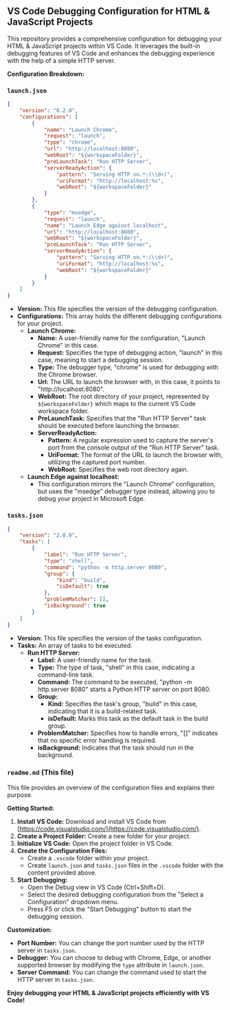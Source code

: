 ## VS Code Debugging Configuration for HTML & JavaScript Projects

This repository provides a comprehensive configuration for debugging your HTML & JavaScript projects within VS Code. It leverages the built-in debugging features of VS Code and enhances the debugging experience with the help of a simple HTTP server. 

**Configuration Breakdown:**

### `launch.json`

```json
{
    "version": "0.2.0",
    "configurations": [
        {
            "name": "Launch Chrome",
            "request": "launch",
            "type": "chrome",
            "url": "http://localhost:8080",
            "webRoot": "${workspaceFolder}",
            "preLaunchTask": "Run HTTP Server",
            "serverReadyAction": {
                "pattern": "Serving HTTP on.*:(\\d+)",
                "uriFormat": "http://localhost:%s",
                "webRoot": "${workspaceFolder}"
            }
        },
        {
            "type": "msedge",
            "request": "launch",
            "name": "Launch Edge against localhost",
            "url": "http://localhost:8080",
            "webRoot": "${workspaceFolder}",
            "preLaunchTask": "Run HTTP Server",
            "serverReadyAction": {
                "pattern": "Serving HTTP on.*:(\\d+)",
                "uriFormat": "http://localhost:%s",
                "webRoot": "${workspaceFolder}"
            }
        }
    ]
}
```

* **Version:** This file specifies the version of the debugging configuration.
* **Configurations:** This array holds the different debugging configurations for your project.
    * **Launch Chrome:**
        * **Name:** A user-friendly name for the configuration, "Launch Chrome" in this case.
        * **Request:** Specifies the type of debugging action, "launch" in this case, meaning to start a debugging session.
        * **Type:** The debugger type, "chrome" is used for debugging with the Chrome browser.
        * **Url:** The URL to launch the browser with, in this case, it points to "http://localhost:8080".
        * **WebRoot:** The root directory of your project, represented by `${workspaceFolder}` which maps to the current VS Code workspace folder.
        * **PreLaunchTask:**  Specifies that the "Run HTTP Server" task should be executed before launching the browser.
        * **ServerReadyAction:** 
            * **Pattern:** A regular expression used to capture the server's port from the console output of the "Run HTTP Server" task. 
            * **UriFormat:** The format of the URL to launch the browser with, utilizing the captured port number.
            * **WebRoot:**  Specifies the web root directory again.
    * **Launch Edge against localhost:** 
        * This configuration mirrors the "Launch Chrome" configuration, but uses the "msedge" debugger type instead, allowing you to debug your project in Microsoft Edge.

### `tasks.json`

```json
{
    "version": "2.0.0",
    "tasks": [
        {
            "label": "Run HTTP Server",
            "type": "shell",
            "command": "python -m http.server 8080",
            "group": {
                "kind": "build",
                "isDefault": true
            },
            "problemMatcher": [],
            "isBackground": true
        }
    ]
}
```

* **Version:** This file specifies the version of the tasks configuration.
* **Tasks:** An array of tasks to be executed.
    * **Run HTTP Server:**
        * **Label:** A user-friendly name for the task.
        * **Type:** The type of task, "shell" in this case, indicating a command-line task.
        * **Command:** The command to be executed, "python -m http.server 8080" starts a Python HTTP server on port 8080.
        * **Group:**  
            * **Kind:** Specifies the task's group, "build" in this case, indicating that it is a build-related task.
            * **isDefault:**  Marks this task as the default task in the build group.
        * **ProblemMatcher:** Specifies how to handle errors, "[]" indicates that no specific error handling is required.
        * **isBackground:**  Indicates that the task should run in the background.

### `readme.md` (This file)

This file provides an overview of the configuration files and explains their purpose.

**Getting Started:**

1. **Install VS Code:** Download and install VS Code from [https://code.visualstudio.com/](https://code.visualstudio.com/).
2. **Create a Project Folder:** Create a new folder for your project.
3. **Initialize VS Code:** Open the project folder in VS Code.
4. **Create the Configuration Files:**
    * Create a `.vscode` folder within your project.
    * Create `launch.json` and `tasks.json` files in the `.vscode` folder with the content provided above.
5. **Start Debugging:**
    * Open the Debug view in VS Code (Ctrl+Shift+D).
    * Select the desired debugging configuration from the "Select a Configuration" dropdown menu.
    * Press F5 or click the "Start Debugging" button to start the debugging session.

**Customization:**

* **Port Number:**  You can change the port number used by the HTTP server in `tasks.json`.
* **Debugger:**  You can choose to debug with Chrome, Edge, or another supported browser by modifying the `type` attribute in `launch.json`.
* **Server Command:** You can change the command used to start the HTTP server in `tasks.json`.

**Enjoy debugging your HTML & JavaScript projects efficiently with VS Code!** 

